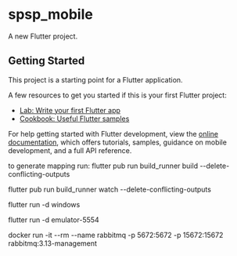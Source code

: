 # spsp_mobile

A new Flutter project.

## Getting Started

This project is a starting point for a Flutter application.

A few resources to get you started if this is your first Flutter project:

- [Lab: Write your first Flutter app](https://docs.flutter.dev/get-started/codelab)
- [Cookbook: Useful Flutter samples](https://docs.flutter.dev/cookbook)

For help getting started with Flutter development, view the
[online documentation](https://docs.flutter.dev/), which offers tutorials,
samples, guidance on mobile development, and a full API reference.

to generate mapping run:
flutter pub run build_runner build --delete-conflicting-outputs

flutter pub run build_runner watch --delete-conflicting-outputs

flutter run -d windows

flutter run -d emulator-5554

docker run -it --rm --name rabbitmq -p 5672:5672 -p 15672:15672 rabbitmq:3.13-management
